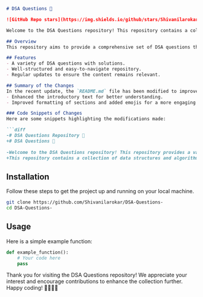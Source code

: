 ```markdown
# DSA Questions 🚀

![GitHub Repo stars](https://img.shields.io/github/stars/Shivanilarokar/DSA-Questions-) ![GitHub forks](https://img.shields.io/github/forks/Shivanilarokar/DSA-Questions-) ![GitHub issues](https://img.shields.io/github/issues/Shivanilarokar/DSA-Questions-)

Welcome to the DSA Questions repository! This repository contains a collection of data structures and algorithms (DSA) questions designed to help you enhance your coding skills.

## Overview
This repository aims to provide a comprehensive set of DSA questions that can aid in preparing for technical interviews and improving your problem-solving abilities. 

## Features
- A variety of DSA questions with solutions.
- Well-structured and easy-to-navigate repository.
- Regular updates to ensure the content remains relevant.

## Summary of the Changes
In the recent update, the `README.md` file has been modified to improve clarity and presentation:
- Enhanced the introductory text for better understanding.
- Improved formatting of sections and added emojis for a more engaging appearance.

### Code Snippets of Changes
Here are some snippets highlighting the modifications made:

```diff
-# DSA Questions Repository 🚀
+# DSA Questions 🚀
 
-Welcome to the DSA Questions repository! This repository provides a variety of DSA questions aimed at helping you improve your data structures and algorithms skills.
+This repository contains a collection of data structures and algorithms (DSA) questions designed to help you enhance your coding skills.
```

## Installation
Follow these steps to get the project up and running on your local machine.

```bash
git clone https://github.com/Shivanilarokar/DSA-Questions-
cd DSA-Questions-
```

## Usage
Here is a simple example function:

```python
def example_function():
    # Your code here
    pass
```

Thank you for visiting the DSA Questions repository! We appreciate your interest and encourage contributions to enhance the collection further. Happy coding! 👩‍💻👨‍💻
```